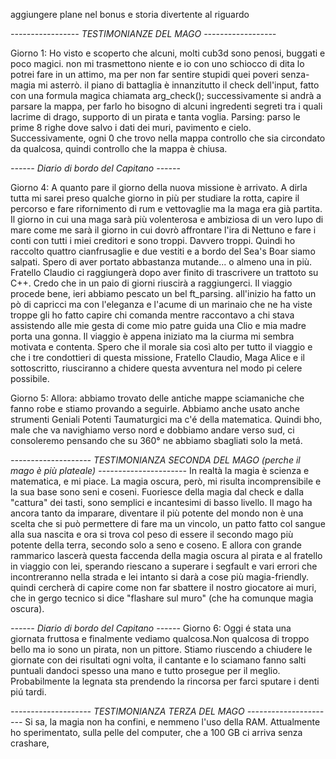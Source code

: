 aggiungere plane nel bonus e storia divertente al riguardo

*----------------- TESTIMONIANZE DEL MAGO ------------------*

Giorno 1:
Ho visto e scoperto che alcuni, molti cub3d sono penosi, buggati e poco magici. non mi trasmettono niente e io con uno schiocco di dita lo potrei fare in un attimo, ma per non far sentire stupidi quei poveri senza-magia mi asterrò.
il piano di battaglia è innanzitutto il check dell'input, fatto con una formula magica chiamata arg_check();
successivamente si andrà a parsare la mappa, per farlo ho bisogno di alcuni ingredenti segreti tra i quali lacrime di drago, supporto di un pirata e tanta voglia.
Parsing: parso le prime 8 righe dove salvo i dati dei muri, pavimento e cielo.
Successivamente, ogni 0 che trovo nella mappa controllo che sia circondato da qualcosa, quindi controllo che la mappa è chiusa.


*------ Diario di bordo del Capitano ------*

Giorno 4:
A quanto pare il giorno della nuova missione è arrivato. A dirla tutta mi sarei preso qualche giorno in più per studiare la rotta, capire il percorso e fare rifornimento di rum e vettovaglie ma la maga era già partita. Il giorno in cui una maga sarà più volenterosa e ambiziosa di un vero lupo di mare come me sarà il giorno in cui dovrò affrontare l'ira di Nettuno e fare i conti con tutti i miei creditori e sono troppi. Davvero troppi. Quindi ho raccolto quattro cianfrusaglie e due vestiti e a bordo del Sea's Boar siamo salpati. Spero di aver portato abbastanza mutande... o almeno una in più.
Fratello Claudio ci raggiungerà dopo aver finito di trascrivere un trattoto su C++. Credo che in un paio di giorni riuscirà a raggiungerci.
Il viaggio procede bene, ieri abbiamo pescato un bel ft_parsing. all'inizio ha fatto un pò di capricci ma con l'eleganza e l'acume di un marinaio che ne ha viste troppe gli ho fatto capire chi comanda mentre raccontavo a chi stava assistendo alle mie gesta di come mio patre guida una Clio e mia madre porta una gonna.
Il viaggio è appena iniziato ma la ciurma mi sembra motivata e contenta. Spero che il morale sia così alto per tutto il viaggio e che i tre condottieri di questa missione, Fratello Claudio, Maga Alice e il sottoscritto, riusciranno a chidere questa avventura nel modo pi celere possibile.

Giorno 5:
Allora: abbiamo trovato delle antiche mappe sciamaniche che fanno robe e stiamo provando a seguirle.
Abbiamo anche usato anche strumenti Geniali Potenti Taumaturgici ma c'é della matematica. 
Quindi bho, male che va navighiamo verso nord e dobbiamo andare verso sud, ci consoleremo pensando che su 360° ne abbiamo sbagliati solo la metá.

*-------------------- TESTIMONIANZA SECONDA DEL MAGO (perche il mago è più plateale) ----------------------*
In realtà la magia è scienza e matematica, e mi piace. La magia oscura, però, mi risulta incomprensibile e la sua base sono seni e coseni.
Fuoriesce della magia dal check e dalla "cattura" dei tasti, sono semplici e incantesimi di basso livello. Il mago ha ancora tanto da imparare, diventare il più potente del mondo non è una scelta che si può permettere di fare ma un vincolo, un patto fatto col sangue alla sua nascita e ora si trova col peso di essere il secondo mago più potente della terra, secondo solo a seno e coseno.
E allora con grande rammarico lascerà questa faccenda della magia oscura al pirata e al fratello in viaggio con lei, sperando riescano a superare i segfault e vari errori che incontreranno nella strada e lei intanto si darà a cose più magia-friendly.
quindi cercherà di capire come non far sbattere il nostro giocatore ai muri, che in gergo tecnico si dice "flashare sul muro" (che ha comunque magia oscura).

*------ Diario di bordo del Capitano ------*
Giorno 6:
Oggi é stata una giornata fruttosa e finalmente vediamo qualcosa.Non qualcosa di troppo bello ma io sono un pirata, non un pittore.
Stiamo riuscendo a chiudere le giornate con dei risultati ogni volta, il cantante e lo sciamano fanno salti puntuali dandoci spesso una mano e tutto prosegue per il meglio. Probabilmente la legnata sta prendendo la rincorsa per farci sputare i denti piú tardi.

*-------------------- TESTIMONIANZA TERZA DEL MAGO ----------------------*
Si sa, la magia non ha confini, e nemmeno l'uso della RAM. Attualmente ho sperimentato, sulla pelle del computer, che a 100 GB ci arriva senza crashare,